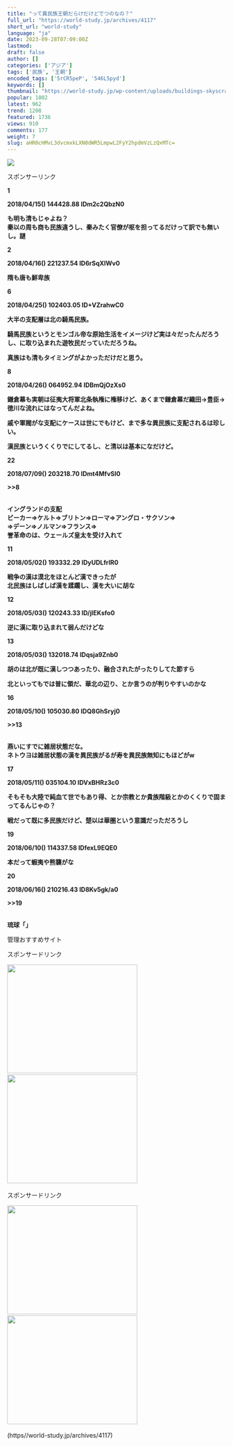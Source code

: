 ```yaml
---
title: "って異民族王朝だらけだけどでつのなの？"
full_url: "https://world-study.jp/archives/4117"
short_url: "world-study"
language: "ja"
date: 2023-09-28T07:09:00Z
lastmod: 
draft: false
author: []
categories: ['アジア']
tags: ['民族', '王朝']
encoded_tags: ['5rCR5peP', '546L5pyd']
keywords: []
thumbnail: "https://world-study.jp/wp-content/uploads/buildings-skyscrapers-city-5783557.jpg"
popular: 1802
latest: 962
trend: 1208
featured: 1736
views: 910
comments: 177
weight: 7
slug: aHR0cHMvL3dvcmxkLXN0dWR5LmpwL2FyY2hpdmVzLzQxMTc=
---
```


![](https://world-study.jp/wp-content/uploads/buildings-skyscrapers-city-5783557.jpg)

<div><p class='ps-label'>スポンサーリンク</p><p class='ps-widget'></p><p class='t_h'><strong><p>1 <p> 2018/04/15() 144428.88 IDm2c2QbzN0</p></p></strong></p><p class='t_b'><strong><p> も明も清もじゃよね？<br> 秦以の周も商も民族違うし、秦みたく官僚が枢を担ってるだけって訳でも無いし。謎 </p></strong></p><p></p><p class='t_b'><strong><p>2 <p> 2018/04/16() 221237.54 ID6rSqXIWv0</p></p></strong></p><p class='t_b'><strong><p> 隋も唐も鮮卑族 </p></strong></p><p class='t_h'><strong><p>6 <p> 2018/04/25() 102403.05 ID+VZrahwC0</p></p></strong></p><p><strong> 大半の支配層は北の騎馬民族。 </strong></p><p><strong>騎馬民族というとモンゴル帝な原始生活をイメージけど実は々だったんだろうし、に取り込まれた遊牧民だっていただろうね。</strong></p><p><strong>真族はも清もタイミングがよかっただけだと思う。</strong></p><p class='t_h'><strong><p>8 <p> 2018/04/26() 064952.94 IDBmQjOzXs0</p></p></strong></p><p><strong> 鎌倉幕も実朝は征夷大将軍北条執権に権移けど、あくまで鎌倉幕だ織田→豊臣→徳川な流れにはなってんだよね。 </strong></p><p><strong>戚や軍閥がな支配にケースは世にでもけど、まで多な異民族に支配されるは珍しい。</strong></p><p><strong>漢民族というくくりでにしてるし、と清以は基本になだけど。</strong></p><p class='t_h t_i'><strong><p>22 <p> 2018/07/09() 203218.70 IDmt4MfvSI0</p></p></strong></p><p class='t_b t_i'><strong><p><p class='anchor'>>>8</p><br> イングランドの支配<br> ビーカー⇒ケルト⇒ブリトン⇒ローマ⇒アングロ・サクソン⇒<br> ⇒デーン⇒ノルマン⇒フランス⇒<br> 誉革命のは、ウェールズ皇太を受け入れて </p></strong></p><p class='t_h'><strong><p>11 <p> 2018/05/02() 193332.29 IDyUDLfrlR0</p></p></strong></p><p class='t_b'><strong><p> 戦争の漢は漠北をほとんど漢できったが<br> 北民族はしばしば漢を蹂躙し、漢を大いに胡な </p></strong></p><p class='t_h'><strong><p>12 <p> 2018/05/03() 120243.33 ID/jlEKsfo0</p></p></strong></p><p class='t_b'><strong><p> 逆に漢に取り込まれて弱んだけどな </p></strong></p><p class='t_h'><strong><p>13 <p> 2018/05/03() 132018.74 IDqsja9Znb0</p></p></strong></p><p><strong>胡のは北が既に漢しつつあったり、融合されたがったりしてた節すら </strong></p><p><strong>北といってもでは普に領だ、華北の辺り、とか言うのが判りやすいのかな</strong></p><p class='t_h t_i'><strong><p>16 <p> 2018/05/10() 105030.80 IDQ8GhSryj0</p></p></strong></p><p class='t_b t_i'><strong><p><p class='anchor'>>>13</p><br> 燕いにすでに雑居状態だな。<br> ネトウヨは雑居状態の漢を異民族がるが寿を異民族無知にもほどがw </p></strong></p><p class='t_h'><strong><p>17 <p> 2018/05/11() 035104.10 IDVxBHRz3c0</p></p></strong></p><p><strong> そもそも大陸で純血て世でもあり得、とか宗教とか貴族階級とかのくくりで固まってるんじゃの？ </strong></p><p><strong>戦だって既に多民族だけど、楚以は華圏という意識だっただろうし</strong></p><p class='t_h'><strong><p>19 <p> 2018/06/10() 114337.58 IDfexL9EQE0</p></p></strong></p><p class='t_b'><strong><p> 本だって蝦夷や熊襲がな </p></strong></p><p class='t_h t_i'><strong><p>20 <p> 2018/06/16() 210216.43 ID8Kv5gk/a0</p></p></strong></p><p class='t_b t_i'><strong><p><p class='anchor'>>>19</p><br> 琉球「」 </p></strong></p> <p class='textwidget custom-html-widget'></p><p class='top_rss_down_title'> 管理おすすめサイト </p> <p class='rss4'> </p><p class='posts-under-1'>スポンサードリンク</p><a href='https//hb.afl.rakuten.co.jp/hsc/22147dca.3eb27a4d.22147dcb.ab9930ba/?link_type=pict&ut=eyJwYWdlIjoic2hvcCIsInR5cGUiOiJwaWN0IiwiY29sIjoxLCJjYXQiOiI0NCIsImJhbiI6IjQ2MDEzNSIsImFtcCI6ZmFsc2V9' target='_blank' rel='nofollow sponsored noopener'><img src='https//hbb.afl.rakuten.co.jp/hsb/22147dca.3eb27a4d.22147dcb.ab9930ba/?me_id=1&me_adv_id=460135&t=pict' border='0' alt='' title=''></a> <br> <a href='https//px.a8.net/svt/ejp?a8mat=3TD6WR+3C9O2A+2PEO+1I1IKX' rel='nofollow'> <img border='0' width='300' height='250' alt='' src='https//www23.a8.net/svt/bgt?aid=230722875202&wid=005&eno=01&mid=s00000012624009077000&mc=1'></a> <img border='0' width='1' height='1' src='https//www10.a8.net/0.gif?a8mat=3TD6WR+3C9O2A+2PEO+1I1IKX' alt=''> <a href='https//px.a8.net/svt/ejp?a8mat=3TD6WR+4491HU+54ZG+609HT' rel='nofollow'> <img border='0' width='300' height='250' alt='' src='https//www29.a8.net/svt/bgt?aid=230722875249&wid=005&eno=01&mid=s00000023974001009000&mc=1'></a> <img border='0' width='1' height='1' src='https//www18.a8.net/0.gif?a8mat=3TD6WR+4491HU+54ZG+609HT' alt=''> <p class='posts-under-1'>スポンサードリンク</p><a href='https//px.a8.net/svt/ejp?a8mat=3BQDI5+2RFHW2+3D3Q+65U41' rel='nofollow'> <img border='0' width='300' height='250' alt='' src='https//www28.a8.net/svt/bgt?aid=201104861167&wid=005&eno=01&mid=s00000015695001035000&mc=1'></a> <img border='0' width='1' height='1' src='https//www17.a8.net/0.gif?a8mat=3BQDI5+2RFHW2+3D3Q+65U41' alt=''> <a href='https//px.a8.net/svt/ejp?a8mat=3H5J7Z+P0B9U+50+35UAKX' rel='nofollow'> <img border='0' width='300' height='250' alt='' src='https//www23.a8.net/svt/bgt?aid=210210191042&wid=005&eno=01&mid=s00000000018019121000&mc=1'></a> <img border='0' width='1' height='1' src='https//www10.a8.net/0.gif?a8mat=3H5J7Z+P0B9U+50+35UAKX' alt=''> </div>

(https//world-study.jp/archives/4117)

